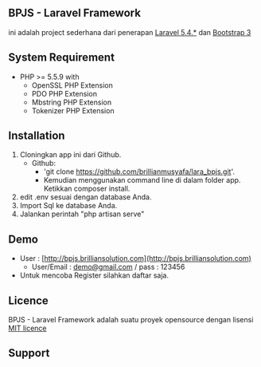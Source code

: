 ## BPJS - Laravel Framework
ini adalah project sederhana dari penerapan [Laravel 5.4.*](http://laravel.com) dan [Bootstrap 3](http://getbootstrap.com)

## System Requirement
* PHP >= 5.5.9 with
    * OpenSSL PHP Extension
    * PDO PHP Extension
    * Mbstring PHP Extension
    * Tokenizer PHP Extension

## Installation
1. Cloningkan app ini dari Github.
	* Github:
		* 'git clone https://github.com/brillianmusyafa/lara_bpjs.git'.
		* Kemudian menggunakan command line di dalam folder app. Ketikkan composer install.
2. edit .env sesuai dengan database Anda.
3. Import Sql ke database Anda.
4. Jalankan perintah "php artisan serve"

## Demo
- User : [http://bpjs.brilliansolution.com](http://bpjs.brilliansolution.com)
	- User/Email : demo@gmail.com / pass : 123456
- Untuk mencoba Register silahkan daftar saja.
## Licence
BPJS - Laravel Framework adalah suatu proyek opensource dengan lisensi  [MIT licence](http://opensource.org/lincence/MIT)
## Support 
